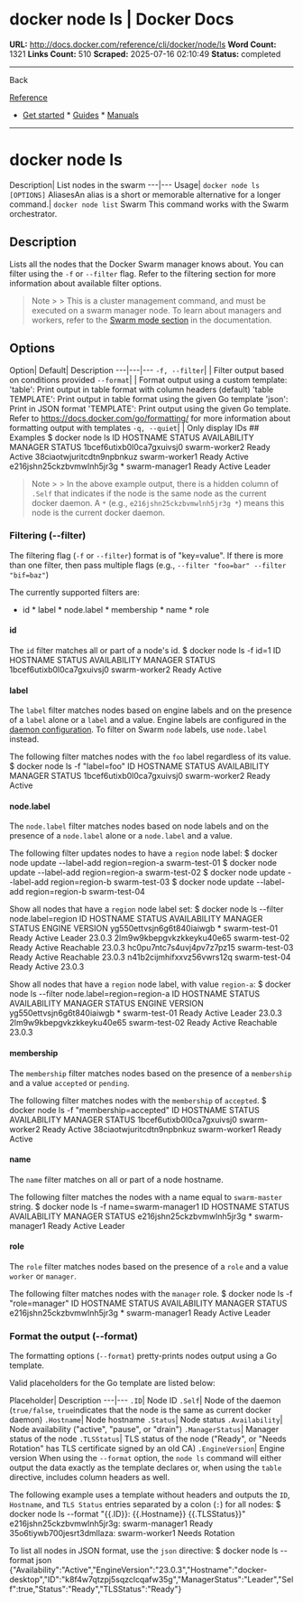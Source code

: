 # docker node ls | Docker Docs

**URL:** http://docs.docker.com/reference/cli/docker/node/ls
**Word Count:** 1321
**Links Count:** 510
**Scraped:** 2025-07-16 02:10:49
**Status:** completed

---

Back

[Reference](https://docs.docker.com/reference/)

  * [Get started](http://docs.docker.com/get-started/)   * [Guides](http://docs.docker.com/guides/)   * [Manuals](http://docs.docker.com/manuals/)

* * *

# docker node ls

Description| List nodes in the swarm   ---|---   Usage| `docker node ls [OPTIONS]`   AliasesAn alias is a short or memorable alternative for a longer command.| `docker node list`      Swarm This command works with the Swarm orchestrator.

## Description

Lists all the nodes that the Docker Swarm manager knows about. You can filter using the `-f` or `--filter` flag. Refer to the filtering section for more information about available filter options.

> Note >  > This is a cluster management command, and must be executed on a swarm manager node. To learn about managers and workers, refer to the [Swarm mode section](http://docs.docker.com/engine/swarm/) in the documentation.

## Options

Option| Default| Description   ---|---|---   `-f, --filter`| | Filter output based on conditions provided   `--format`| | Format output using a custom template:   'table': Print output in table format with column headers \(default\)   'table TEMPLATE': Print output in table format using the given Go template   'json': Print in JSON format   'TEMPLATE': Print output using the given Go template.   Refer to <https://docs.docker.com/go/formatting/> for more information about formatting output with templates   `-q, --quiet`| | Only display IDs      ## Examples               $ docker node ls          ID                           HOSTNAME        STATUS  AVAILABILITY  MANAGER STATUS     1bcef6utixb0l0ca7gxuivsj0    swarm-worker2   Ready   Active     38ciaotwjuritcdtn9npbnkuz    swarm-worker1   Ready   Active     e216jshn25ckzbvmwlnh5jr3g *  swarm-manager1  Ready   Active        Leader     

> Note >  > In the above example output, there is a hidden column of `.Self` that indicates if the node is the same node as the current docker daemon. A `*` \(e.g., `e216jshn25ckzbvmwlnh5jr3g *`\) means this node is the current docker daemon.

### Filtering \(--filter\)

The filtering flag \(`-f` or `--filter`\) format is of "key=value". If there is more than one filter, then pass multiple flags \(e.g., `--filter "foo=bar" --filter "bif=baz"`\)

The currently supported filters are:

  * id   * label   * node.label   * membership   * name   * role

#### id

The `id` filter matches all or part of a node's id.               $ docker node ls -f id=1          ID                         HOSTNAME       STATUS  AVAILABILITY  MANAGER STATUS     1bcef6utixb0l0ca7gxuivsj0  swarm-worker2  Ready   Active     

#### label

The `label` filter matches nodes based on engine labels and on the presence of a `label` alone or a `label` and a value. Engine labels are configured in the [daemon configuration](http://docs.docker.com/reference/cli/dockerd/#daemon-configuration-file). To filter on Swarm `node` labels, use `node.label` instead.

The following filter matches nodes with the `foo` label regardless of its value.               $ docker node ls -f "label=foo"          ID                         HOSTNAME       STATUS  AVAILABILITY  MANAGER STATUS     1bcef6utixb0l0ca7gxuivsj0  swarm-worker2  Ready   Active     

#### node.label

The `node.label` filter matches nodes based on node labels and on the presence of a `node.label` alone or a `node.label` and a value.

The following filter updates nodes to have a `region` node label:               $ docker node update --label-add region=region-a swarm-test-01     $ docker node update --label-add region=region-a swarm-test-02     $ docker node update --label-add region=region-b swarm-test-03     $ docker node update --label-add region=region-b swarm-test-04     

Show all nodes that have a `region` node label set:               $ docker node ls --filter node.label=region          ID                            HOSTNAME        STATUS    AVAILABILITY   MANAGER STATUS   ENGINE VERSION     yg550ettvsjn6g6t840iaiwgb *   swarm-test-01   Ready     Active         Leader           23.0.3     2lm9w9kbepgvkzkkeyku40e65     swarm-test-02   Ready     Active         Reachable        23.0.3     hc0pu7ntc7s4uvj4pv7z7pz15     swarm-test-03   Ready     Active         Reachable        23.0.3     n41b2cijmhifxxvz56vwrs12q     swarm-test-04   Ready     Active                          23.0.3     

Show all nodes that have a `region` node label, with value `region-a`:               $ docker node ls --filter node.label=region=region-a          ID                            HOSTNAME        STATUS    AVAILABILITY   MANAGER STATUS   ENGINE VERSION     yg550ettvsjn6g6t840iaiwgb *   swarm-test-01   Ready     Active         Leader           23.0.3     2lm9w9kbepgvkzkkeyku40e65     swarm-test-02   Ready     Active         Reachable        23.0.3     

#### membership

The `membership` filter matches nodes based on the presence of a `membership` and a value `accepted` or `pending`.

The following filter matches nodes with the `membership` of `accepted`.               $ docker node ls -f "membership=accepted"          ID                           HOSTNAME        STATUS  AVAILABILITY  MANAGER STATUS     1bcef6utixb0l0ca7gxuivsj0    swarm-worker2   Ready   Active     38ciaotwjuritcdtn9npbnkuz    swarm-worker1   Ready   Active     

#### name

The `name` filter matches on all or part of a node hostname.

The following filter matches the nodes with a name equal to `swarm-master` string.               $ docker node ls -f name=swarm-manager1          ID                           HOSTNAME        STATUS  AVAILABILITY  MANAGER STATUS     e216jshn25ckzbvmwlnh5jr3g *  swarm-manager1  Ready   Active        Leader     

#### role

The `role` filter matches nodes based on the presence of a `role` and a value `worker` or `manager`.

The following filter matches nodes with the `manager` role.               $ docker node ls -f "role=manager"          ID                           HOSTNAME        STATUS  AVAILABILITY  MANAGER STATUS     e216jshn25ckzbvmwlnh5jr3g *  swarm-manager1  Ready   Active        Leader     

### Format the output \(--format\)

The formatting options \(`--format`\) pretty-prints nodes output using a Go template.

Valid placeholders for the Go template are listed below:

Placeholder| Description   ---|---   `.ID`| Node ID   `.Self`| Node of the daemon \(`true/false`, `true`indicates that the node is the same as current docker daemon\)   `.Hostname`| Node hostname   `.Status`| Node status   `.Availability`| Node availability \("active", "pause", or "drain"\)   `.ManagerStatus`| Manager status of the node   `.TLSStatus`| TLS status of the node \("Ready", or "Needs Rotation" has TLS certificate signed by an old CA\)   `.EngineVersion`| Engine version      When using the `--format` option, the `node ls` command will either output the data exactly as the template declares or, when using the `table` directive, includes column headers as well.

The following example uses a template without headers and outputs the `ID`, `Hostname`, and `TLS Status` entries separated by a colon \(`:`\) for all nodes:               $ docker node ls --format "{{.ID}}: {{.Hostname}} {{.TLSStatus}}"          e216jshn25ckzbvmwlnh5jr3g: swarm-manager1 Ready     35o6tiywb700jesrt3dmllaza: swarm-worker1 Needs Rotation     

To list all nodes in JSON format, use the `json` directive:               $ docker node ls --format json     {"Availability":"Active","EngineVersion":"23.0.3","Hostname":"docker-desktop","ID":"k8f4w7qtzpj5sqzclcqafw35g","ManagerStatus":"Leader","Self":true,"Status":"Ready","TLSStatus":"Ready"}